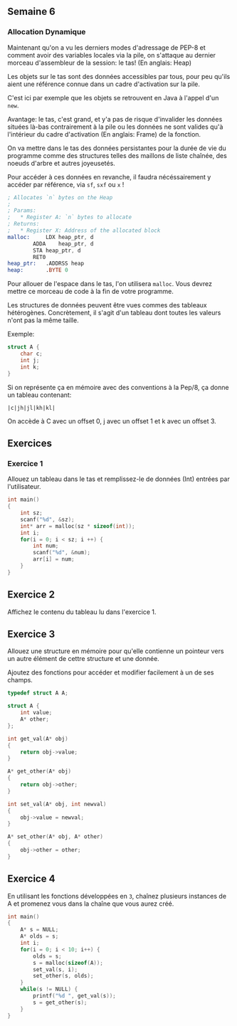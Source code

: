 ## Semaine 6

### Allocation Dynamique

Maintenant qu'on a vu les derniers modes d'adressage de PEP-8 et comment avoir des variables locales via la pile, on s'attaque au dernier morceau d'assembleur de la session: le tas! (En anglais: Heap)

Les objets sur le tas sont des données accessibles par tous, pour peu qu'ils aient une référence connue dans un cadre d'activation sur la pile.

C'est ici par exemple que les objets se retrouvent en Java à l'appel d'un `new`.

Avantage: le tas, c'est grand, et y'a pas de risque d'invalider les données situées là-bas contrairement à la pile ou les données ne sont valides qu'à l'intérieur du cadre d'activation (En anglais: Frame) de la fonction.

On va mettre dans le tas des données persistantes pour la durée de vie du programme comme des structures telles des maillons de liste chaînée, des noeuds d'arbre et autres joyeusetés.

Pour accéder à ces données en revanche, il faudra nécéssairement y accéder par référence, via `sf`, `sxf` ou `x` !

~~~asm
; Allocates `n` bytes on the Heap
;
; Params:
;	* Register A: `n` bytes to allocate
; Returns:
;	* Register X: Address of the allocated block
malloc:		LDX	heap_ptr, d
		ADDA	heap_ptr, d
		STA	heap_ptr, d
		RET0
heap_ptr:	.ADDRSS heap
heap:		.BYTE 0
~~~

Pour allouer de l'espace dans le tas, l'on utilisera `malloc`.
Vous devrez mettre ce morceau de code à la fin de votre programme.

Les structures de données peuvent être vues commes des tableaux hétérogènes.
Concrètement, il s'agit d'un tableau dont toutes les valeurs n'ont pas la même taille.

Exemple:

~~~C
struct A {
	char c;
	int j;
	int k;
}
~~~

Si on représente ça en mémoire avec des conventions à la Pep/8, ça donne un tableau contenant:

`|c|jh|jl|kh|kl|`

On accède à C avec un offset 0, j avec un offset 1 et k avec un offset 3.

## Exercices

### Exercice 1

Allouez un tableau dans le tas et remplissez-le de données (Int)  entrées par l'utilisateur.

~~~C
int main()
{
	int sz;
	scanf("%d", &sz);
	int* arr = malloc(sz * sizeof(int));
	int i;
	for(i = 0; i < sz; i ++) {
		int num;
		scanf("%d", &num);
		arr[i] = num;
	}
}
~~~

## Exercice 2

Affichez le contenu du tableau lu dans l'exercice 1.

## Exercice 3

Allouez une structure en mémoire pour qu'elle contienne un pointeur vers un autre élément de cettre structure et une donnée.

Ajoutez des fonctions pour accéder et modifier facilement à un de ses champs.

~~~C
typedef struct A A;

struct A {
	int value;
	A* other;
};

int get_val(A* obj)
{
	return obj->value;
}

A* get_other(A* obj)
{
	return obj->other;
}

int set_val(A* obj, int newval)
{
	obj->value = newval;
}

A* set_other(A* obj, A* other)
{
	obj->other = other;
}
~~~

## Exercice 4

En utilisant les fonctions développées en `3`, chaînez plusieurs instances de A et promenez vous dans la chaîne que vous aurez créé.

~~~C
int main()
{
	A* s = NULL;
	A* olds = s;
	int i;
	for(i = 0; i < 10; i++) {
		olds = s;
		s = malloc(sizeof(A));
		set_val(s, i);
		set_other(s, olds);
	}
	while(s != NULL) {
		printf("%d ", get_val(s));
		s = get_other(s);
	}
}
~~~
